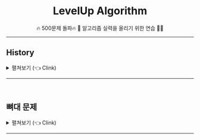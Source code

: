 <div align=center>
<h1> LevelUp Algorithm </h1>

🔥 500문제 돌파🔥 🚀 알고리즘 실력을 올리기 위한 연습 👨‍💻

</div>

<hr>
<h2> History </h2>
<details>
  <summary> 펼쳐보기 (👈 Clink) </summary>

![500](/img/500.PNG)

<ul>
  <li> <b>19년 12월 30일: </b> 백준 첫 문제 풀이 </li>
  <li> <b>20년 01월 05일: </b> 백준 100문제 돌파 </li>
  <li> <b>20년 01월 16일: </b> 백준 200문제 돌파 </li>
  <li> <b>20년 03월 04일: </b> 백준 300문제 돌파 </li>
  <li> <b>20년 03월 19일: </b> 백준 400문제 돌파 </li>
  <li> <b>20년 10월 31일: </b> 백준 500문제 돌파 (프로그래머스 88문제, 리트코드 11문제) </li>
</ul>
</details>

<hr>

<br />

<h2> 뼈대 문제 </h2>
<details>
  <summary> 펼쳐보기 (👈 Clink) </summary>

- 튼튼한 기본기를 위해서라면
    - 배열
        - [백준 14918: 임시 반장 정하기](https://www.acmicpc.net/problem/14918)
    - 재귀 탐색 기본
	    - [백준 14888: 연산자 끼워넣기](https://www.acmicpc.net/problem/14888)
- DP 뼈대문제
    - 백준 2293 동전1
- DFS로 검사 뼈대문제
  - [백준 1062: 가르침](https://www.acmicpc.net/problem/1062)
- KMP 뼈대문제
  - [백준 16916: 부분 문자열](https://www.acmicpc.net/problem/16916)
- 위상정렬 뼈대문제
  - [백준 2252번: 줄 세우기](https://www.acmicpc.net/problem/2252)
  - [백준 1766번: 문제집](https://www.acmicpc.net/problem/1766)
- MST 뼈대문제
  - [백준 1197번: 최소 스패닝 트리](https://www.acmicpc.net/problem/1197)
    - Baek_1197_2: Prime 풀이
    - Baek_1197_3: Kruskal 풀이
  - [백준 1916번: 최소비용 구하기](https://www.acmicpc.net/problem/1916)
    - Baek_1916_2: Bellman-Ford 풀이
  - [백준 11657번: 최소비용 구하기](https://www.acmicpc.net/problem/11657)
    - Baek_11657_2: Bellman-Ford 풀이 연습

</details>
<hr>
